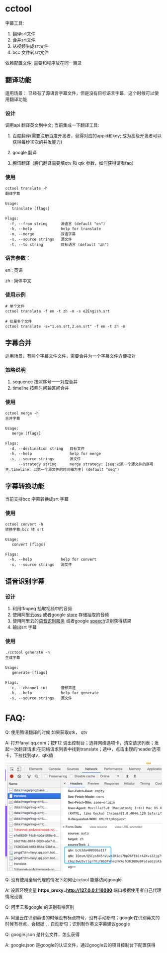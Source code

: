 # cctool
字幕工具:
1. 翻译srt文件
2. 合并srt文件
3. 从视频生成srt文件
4. bcc 文件转srt文件

依赖[配置文件](./bin/config.yaml), 需要和程序放在同一目录

## 翻译功能
适用场景： 已经有了源语言字幕文件，但是没有目标语言字幕，这个时候可以使用翻译功能

### 设计
调用api 翻译英文到中文; 当前集成一下翻译工具:

1. 百度翻译(需要注册百度开发者，获得对应的appid和key; 成为高级开发者可以获得每秒10次的并发能力)

2. google 翻译 

3. 腾讯翻译（腾讯翻译需要填qtv 和 qtk 参数，如何获得请看faq）


### 使用
```
cctool translate -h
翻译字幕

Usage:
   translate [flags]

Flags:
  -f, --from string      源语言 (default "en")
  -h, --help             help for translate
  -m, --merge            双语字幕
  -s, --source strings   源文件
  -t, --to string        目标语言 (default "zh")
```

### 语言参数：

en : 英语

zh : 简体中文


###  使用示例
```shell script
# 单个文件
cctool translate -f en -t zh -m -s e2Engish.srt

# 批量多个文件
cctool translate -s="1.en.srt,2.en.srt" -f en -t zh -m
```

## 字幕合并
适用场景，有两个字幕文件文件，需要合并为一个字幕文件方便校对
### 策略说明
1. sequence 按照序号一一对应合并
2. timeline 按照时间轴区间合并

### 使用

```shell script
cctool merge -h
合并字幕

Usage:
   merge [flags]

Flags:
  -d, --destination string   目标文件
  -h, --help                 help for merge
  -s, --source strings       源文件
      --strategy string      merge strategy: [seq:以第一个源文件的序号主,timeline: 以第一个源文件的时间轴为主] (default "seq")
```

## 字幕转换功能
当前支持bcc 字幕转换成srt 字幕
### 使用
```shell script
cctool convert -h
转换字幕;bcc 转 srt

Usage:
   convert [flags]

Flags:
  -h, --help             help for convert
  -s, --source strings   源文件

```

## 语音识别字幕

### 设计
1. 利用ffmpeg 抽取视频中的音频
2. 使用阿里云[oss](https://www.aliyun.com/product/oss?spm=5176.12825654.eofdhaal5.13.e9392c4a8rfNXE) 或者google [store](https://cloud.google.com/storage?hl=zh-CN) 存储抽取的音频
3. 使用阿里云的[语音识别服务](https://ai.aliyun.com/nls?spm=5176.12825654.eofdhaal5.26.e9392c4a8rfNXE) 或者google [speech](https://cloud.google.com/speech-to-text?hl=zh-CN)识别获得结果
4. 输出srt 字幕

### 使用
```shell script
./cctool generate -h
生成字幕

Usage:
   generate [flags]

Flags:
  -c, --channel int      音频声道
  -h, --help             help for generate
  -s, --source strings   源文件

```

# FAQ:
Q: 使用腾讯翻译的时候 如果获取qtk， qtv

A: 打开fanyi.qq.com；按F12 调出控制台；选择网络选项卡，清空请求列表；发起一次翻译请求;在网络请求列表中找到translate；选中，点击出现的header选项卡，下拉找到qtv，qtk值

![示例图](./doc/WechatIMG50.png)


Q: 没有使用全局代理的情况下如何让cctool 能够访问google

A: 设置环境变量 **https_proxy=http://127.0.0.1:18080** 端口根据使用者自己代理情况设置


Q: 阿里云和google 的识别有啥区别

A: 阿里云在识别英语的时候没有标点符号，没有手动断句；google在识别英文的时候有标点，会根据 , . 自动断句；识别制作英文字幕建议google

Q: google.json 是什么文件，怎么获得

A: google.json 是google的认证文件，通过google云的项目控制台下配置获得
